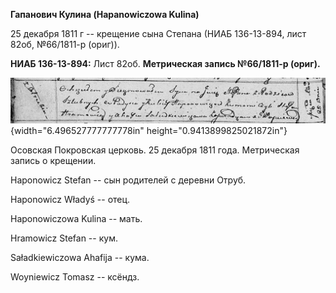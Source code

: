 **Гапанович Кулина (Hapanowiczowa Kulina)**

25 декабря 1811 г -- крещение сына Степана (НИАБ 136-13-894, лист 82об,
№66/1811-р (ориг)).

**НИАБ 136-13-894:** Лист 82об. **Метрическая запись №66/1811-р
(ориг).**

![](./media/7529d2beb51169be48cfe16b38c05dfef69d4e39.png){width="6.496527777777778in"
height="0.9413899825021872in"}

Осовская Покровская церковь. 25 декабря 1811 года. Метрическая запись о
крещении.

Haponowicz Stefan -- сын родителей с деревни Отруб.

Haponowicz Władyś -- отец.

Haponowiczowa Kulina -- мать.

Hramowicz Stefan -- кум.

Saładkiewiczowa Ahafija -- кума.

Woyniewicz Tomasz -- ксёндз.
